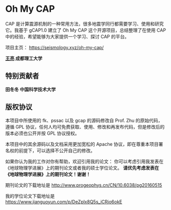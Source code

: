 # Oh My CAP

CAP 是计算震源机制的一种常用方法，很多地震学同行都需要学习、使用和研究它。我基于 gCAP1.0 建立了 Oh My CAP 这个开源项目，总结整理了在使用 CAP 中的经验，希望能够为大家提供一个学习、探讨 CAP 的平台。

项目主页： https://seismology.xyz/oh-my-cap/

__[王亮](https://seismology.xyz) 成都理工大学__

## 特别贡献者

__田冬冬 中国科学技术大学__

## 版权协议

本项目中所使用的 fk、pssac 以及 gcap 的源码修改自 Prof. Zhu 的原始代码，遵循  GPL 协议，任何人均可免费获取、使用、修改和再发布代码，但是修改后的版本必须也公开并按 GPL 协议授权。

本项目中的其余源码以及文档采用更加宽松的 Apache 协议，即在尊重本项目署名权的前提下，可以选择不公开自己的修改。

如果你认为我的工作对你有帮助，欢迎引用我的论文：
你可以考虑引用我发表在《地球物理学进展》上的期刊论文或者我的硕士学位论文。
**请优先考虑发表在《地球物理学进展》上的期刊论文！谢谢！**
 
期刊论文的下载地址是 http://www.progeophys.cn/CN/10.6038/pg20160515
 
我的学位论文下载地址是 https://www.jianguoyun.com/p/DeZplx8Q5s_iCRjo6okE
